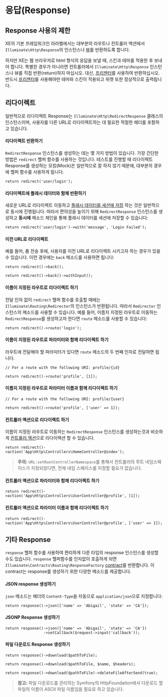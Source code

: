 # 응답(Response)

## Response 사용의 제한

XE의 기본 프레임워크인 라라벨에서는 대부분의 라우트나 컨트롤러 액션에서 `Illuminate\Http\Response`의 인스턴스나 [뷰](/docs/5.0/views)를 반환하도록 합니다. 

하지만 XE는 웹 브라우저로 html 형식의 응답을 보낼 때, 스킨과 테마를 적용한 후 보내야 합니다. 특별한 경우가 아니라면 컨트롤러에서 `Illuminate\Http\Response` 인스턴스나 뷰를 직접 반환(return)하지 마십시오. 대신, [프리젠터](presenter.md)를 사용하여 반환하십시오. 반드시 [프리젠터](presenter.md)를 사용해야만 테마와 스킨이 적용되고 위젯 또한 정상적으로 출력됩니다.


## 리다이렉트

일반적으로 리다이렉트 Response는 `Illuminate\Http\RedirectResponse` 클래스의 인스턴스이며, 사용자를 다른 URL로 리다이렉트하는 데 필요한 적절한 헤더를 포함하고 있습니다.

#### 리다이렉트 반환하기

`RedirectResponse` 인스턴스를 생성하는 데는 몇 가지 방법이 있습니다. 가장 간단한 방법은 `redirect` 헬퍼 함수를 사용하는 것입니다. 테스트를 진행할 때 리다이렉트 Response를 생성하는 모킹(Mock)은 일반적으로 잘 하지 않기 때문에, 대부분의 경우에 헬퍼 함수를 사용하게 됩니다.

	return redirect('user/login');

#### 리다이렉트에 플래시 데이터와 함께 반환하기

새로운 URL로 리다이렉트 이동하고 [플래시 데이터를 세션에 저장](/docs/5.0/session) 하는 것은 일반적으로 동시에 진행됩니다. 따라서 편의성을 높이기 위해 `RedirectResponse` 인스턴스를 생성하고 **동시에** 메소드 체인을 통해 플래시 데이터를 세션에 저장할 수 있습니다:

	return redirect('user/login')->with('message', 'Login Failed');

#### 이전 URL로 리다이렉트

예를 들어, 폼 전송 후에, 사용자를 이전 URL로 리다이렉트 시키고자 하는 경우가 있을 수 있습니다. 이런 경우에는 `back` 메소드를 사용하면 됩니다:

	return redirect()->back();

	return redirect()->back()->withInput();

#### 이름이 지정된 라우트로 리다이렉트 하기

전달 인자 없이 `redirect` 헬퍼 함수를 호출할 때에는 `Illuminate\Routing\Redirector`의 인스턴스가 반환됩니다. 따라서 `Redirector` 인스턴스의 메소드를 사용할 수 있습니다. 예를 들어, 이름지 지정된 라우트로 이동하는 `RedirectResponse`를 생성하고자 한다면 `route` 메소드를 사용할 수 있습니다:

	return redirect()->route('login');

#### 이름이 지정된 라우트로 파라미터와 함께 리다이렉트 하기

라우트에 전달해야 할 파라미터가 있다면 `route` 메소드의 두 번째 인자로 전달하면 됩니다.

	// For a route with the following URI: profile/{id}

	return redirect()->route('profile', [1]);


#### 이름지 지정된 라우트로 파라미터 이름과 함께 리다이렉트 하기

	// For a route with the following URI: profile/{user}

	return redirect()->route('profile', ['user' => 1]);

#### 컨트롤러 액션으로 리다이렉트 하기

이름이 지정된 라우트로 이동하는 `RedirectResponse` 인스턴스를 생성하는것과 비슷하게 [컨트롤러 액션](/docs/5.0/controllers)으로 리다이렉션 할 수 있습니다.

	return redirect()->action('App\Http\Controllers\HomeController@index');

> **주의:** `URL:setRootControllerNamespace`를 통해서 컨트롤러의 루트 네임스페이스가 지정되었다면, 전체 네임 스페이스를 지정할 필요가 없습니다.

#### 컨트롤러 액션으로 파라미터와 함께 리다이렉트 하기

	return redirect()->action('App\Http\Controllers\UserController@profile', [1]);

#### 컨트롤러 액션으로 파라미터 이름과 함께 리다이렉트 하기

	return redirect()->action('App\Http\Controllers\UserController@profile', ['user' => 1]);


## 기타 Response

`response` 헬퍼 함수를 사용하여 편리하게 다른 타입의 response 인스턴스를 생성할 수도 있습니다. `response` 헬퍼함수를 인자없이 호출하게 되면 `Illuminate\Contracts\Routing\ResponseFactory` [contract](/docs/5.0/contracts)를 반환합니다. 이 contract는 response를 생성하기 위한 다양한 메소드를 제공합니다.

#### JSON response 생성하기

`json` 메소드는 헤더의 `Content-Type`을 자동으로 `application/json`으로 지정합니다:

	return response()->json(['name' => 'Abigail', 'state' => 'CA']);

#### JSONP Response 생성하기

	return response()->json(['name' => 'Abigail', 'state' => 'CA'])
	                 ->setCallback($request->input('callback'));

#### 파일 다운로드 Response 생성하기

	return response()->download($pathToFile);

	return response()->download($pathToFile, $name, $headers);

	return response()->download($pathToFile)->deleteFileAfterSend(true);

> **참고:** 파일 다운로드를 관리하는 Symfony의 HttpFoundation에서 다운로드 할 파일의 이름이 ASCII 파일 이름임을 필요로 하고 있습니다.

